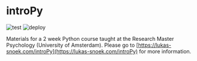 # introPy
![test](https://github.com/lukassnoek/introPy/workflows/CI/badge.svg)
![deploy](https://github.com/lukassnoek/introPy/workflows/deploy/badge.svg)

Materials for a 2 week Python course taught at the Research Master Psychology (University of Amsterdam). Please go to [https://lukas-snoek.com/introPy](https://lukas-snoek.com/introPy) for more information.
